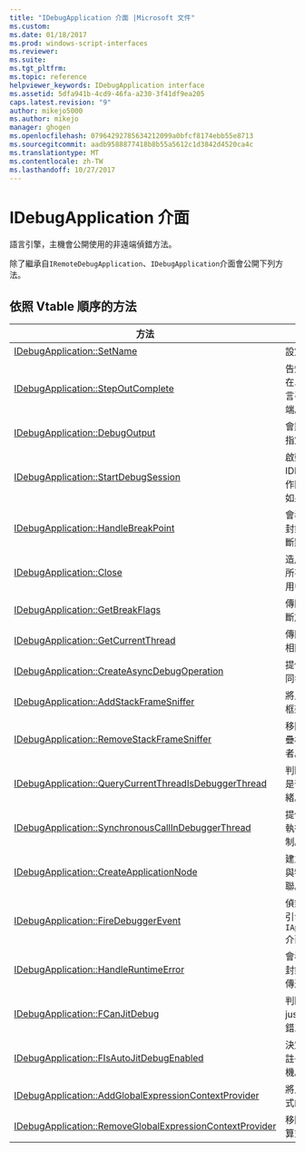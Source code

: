 ```yaml
---
title: "IDebugApplication 介面 |Microsoft 文件"
ms.custom: 
ms.date: 01/18/2017
ms.prod: windows-script-interfaces
ms.reviewer: 
ms.suite: 
ms.tgt_pltfrm: 
ms.topic: reference
helpviewer_keywords: IDebugApplication interface
ms.assetid: 5dfa941b-4cd9-46fa-a230-3f41df9ea205
caps.latest.revision: "9"
author: mikejo5000
ms.author: mikejo
manager: ghogen
ms.openlocfilehash: 07964292785634212099a0bfcf8174ebb55e8713
ms.sourcegitcommit: aadb9588877418b8b55a5612c1d3842d4520ca4c
ms.translationtype: MT
ms.contentlocale: zh-TW
ms.lasthandoff: 10/27/2017
---
```

# <a name="idebugapplication-interface"></a>IDebugApplication 介面
語言引擎，主機會公開使用的非遠端偵錯方法。  
  
 除了繼承自`IRemoteDebugApplication`、`IDebugApplication`介面會公開下列方法。  
  
## <a name="methods-in-vtable-order"></a>依照 Vtable 順序的方法  
  
|方法|說明|  
|------------|-----------------|  
|[IDebugApplication::SetName](../../winscript/reference/idebugapplication-setname.md)|設定應用程式的名稱。|  
|[IDebugApplication::StepOutComplete](../../winscript/reference/idebugapplication-stepoutcomplete.md)|告知偵錯處理序管理員在單一步驟模式中的語言引擎即將傳回其呼叫端。|  
|[IDebugApplication::DebugOutput](../../winscript/reference/idebugapplication-debugoutput.md)|會顯示偵錯工具 IDE 所指定的字串。|  
|[IDebugApplication::StartDebugSession](../../winscript/reference/idebugapplication-startdebugsession.md)|啟動預設偵錯工具 IDE，並會附加偵錯工作階段對此應用程式，如果其中一個未附加。|  
|[IDebugApplication::HandleBreakPoint](../../winscript/reference/idebugapplication-handlebreakpoint.md)|會導致目前的執行緒可封鎖，並傳送通知之中斷點的 IDE 偵錯工具。|  
|[IDebugApplication::Close](../../winscript/reference/idebugapplication-close.md)|造成此應用程式以釋放所有參考，並輸入非作用中狀態。|  
|[IDebugApplication::GetBreakFlags](../../winscript/reference/idebugapplication-getbreakflags.md)|傳回目前應用程式的中斷旗標。|  
|[IDebugApplication::GetCurrentThread](../../winscript/reference/idebugapplication-getcurrentthread.md)|傳回目前執行的執行緒相關聯的執行緒。|  
|[IDebugApplication::CreateAsyncDebugOperation](../../winscript/reference/idebugapplication-createasyncdebugoperation.md)|提供非同步存取指定的同步偵錯作業。|  
|[IDebugApplication::AddStackFrameSniffer](../../winscript/reference/idebugapplication-addstackframesniffer.md)|將此應用程式中的堆疊框架的列舉值提供者。|  
|[IDebugApplication::RemoveStackFrameSniffer](../../winscript/reference/idebugapplication-removestackframesniffer.md)|移除此應用程式中的堆疊框架的列舉值提供者。|  
|[IDebugApplication::QueryCurrentThreadIsDebuggerThread](../../winscript/reference/idebugapplication-querycurrentthreadisdebuggerthread.md)|判斷目前執行的執行緒是否為偵錯工具執行緒。|  
|[IDebugApplication::SynchronousCallInDebuggerThread](../../winscript/reference/idebugapplication-synchronouscallindebuggerthread.md)|提供偵錯工具執行緒中執行程式碼呼叫端的機制。|  
|[IDebugApplication::CreateApplicationNode](../../winscript/reference/idebugapplication-createapplicationnode.md)|建立新的應用程式節點與特定文件提供者相關聯。|  
|[IDebugApplication::FireDebuggerEvent](../../winscript/reference/idebugapplication-firedebuggerevent.md)|偵錯工具的一般事件的引發`IApplicationDebugger`介面。|  
|[IDebugApplication::HandleRuntimeError](../../winscript/reference/idebugapplication-handleruntimeerror.md)|會導致目前的執行緒可封鎖，並將錯誤的通知傳送至 IDE 偵錯工具。|  
|[IDebugApplication::FCanJitDebug](../../winscript/reference/idebugapplication-fcanjitdebug.md)|判斷是否已登錄在 just-in-time (JIT) 偵錯工具。|  
|[IDebugApplication::FIsAutoJitDebugEnabled](../../winscript/reference/idebugapplication-fisautojitdebugenabled.md)|決定如果 JIT 偵錯工具註冊到自動偵錯無聲主機。|  
|[IDebugApplication::AddGlobalExpressionContextProvider](../../winscript/reference/idebugapplication-addglobalexpressioncontextprovider.md)|將此應用程式全域運算式的內容提供者。|  
|[IDebugApplication::RemoveGlobalExpressionContextProvider](../../winscript/reference/idebugapplication-removeglobalexpressioncontextprovider.md)|移除此應用程式全域運算式的內容提供者。|